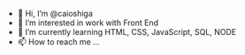 - 👋 Hi, I’m @caioshiga
- 👀 I’m interested in work with Front End
- 🌱 I’m currently learning  HTML, CSS, JavaScript, SQL, NODE
- 📫 How to reach me ...
